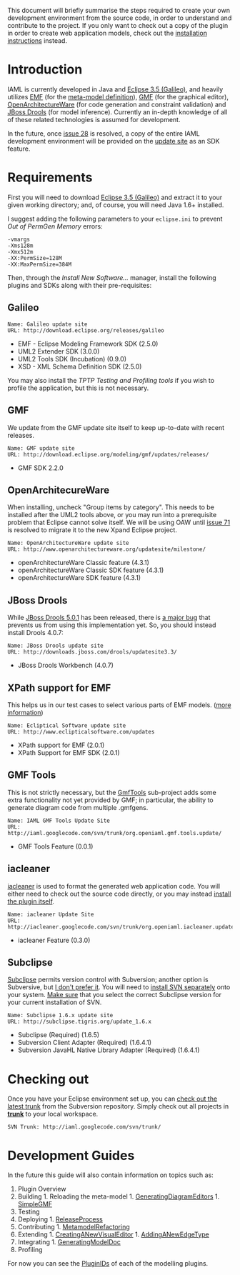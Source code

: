 This document will briefly summarise the steps required to create your own development environment from the source code, in order to understand and contribute to the project. If you only want to check out a copy of the plugin in order to create web application models, check out the [installation instructions](Installation.md) instead.



# Introduction #
IAML is currently developed in Java and [Eclipse 3.5 (Galileo)](http://www.eclipse.org/galileo/), and heavily utilizes [EMF](http://www.eclipse.org/emf/) (for the [meta-model definition](Model0_4.md)), [GMF](http://www.eclipse.org/modeling/gmf/) (for the graphical editor), [OpenArchitectureWare](http://www.eclipse.org/gmt/oaw/download/) (for code generation and constraint validation) and [JBoss Drools](http://www.jboss.org/drools/) (for model inference). Currently an in-depth knowledge of all of these related technologies is assumed for development.

In the future, once [issue 28](http://code.google.com/p/iaml/issues/detail?id=28) is resolved, a copy of the entire IAML development environment will be provided on the [update site](Installation.md) as an SDK feature.

# Requirements #

First you will need to download [Eclipse 3.5 (Galileo)](http://www.eclipse.org/galileo/) and extract it to your given working directory; and, of course, you will need Java 1.6+ installed.

I suggest adding the following parameters to your `eclipse.ini` to prevent _Out of PermGen Memory_ errors:

```
-vmargs
-Xms128m
-Xmx512m
-XX:PermSize=128M
-XX:MaxPermSize=384M
```

Then, through the _Install New Software..._ manager, install the following plugins and SDKs along with their pre-requisites:

## Galileo ##

```
Name: Galileo update site
URL: http://download.eclipse.org/releases/galileo
```

  * EMF - Eclipse Modeling Framework SDK (2.5.0)
  * UML2 Extender SDK (3.0.0)
  * UML2 Tools SDK (Incubation) (0.9.0)
  * XSD - XML Schema Definition SDK (2.5.0)

You may also install the _TPTP Testing and Profiling tools_ if you wish to profile the application, but this is not necessary.

## GMF ##

We update from the GMF update site itself to keep up-to-date with recent releases.

```
Name: GMF update site
URL: http://download.eclipse.org/modeling/gmf/updates/releases/
```

  * GMF SDK 2.2.0

## OpenArchitecureWare ##

When installing, uncheck "Group items by category". This needs to be installed after the UML2 tools above, or you may run into a prerequisite problem that Eclipse cannot solve itself. We will be using OAW until [issue 71](http://code.google.com/p/iaml/issues/detail?id=71) is resolved to migrate it to the new Xpand Eclipse project.

```
Name: OpenArchitectureWare update site 
URL: http://www.openarchitectureware.org/updatesite/milestone/
```

  * openArchitectureWare Classic feature (4.3.1)
  * openArchitectureWare Classic SDK feature (4.3.1)
  * openArchitectureWare SDK feature (4.3.1)

## JBoss Drools ##

While [JBoss Drools 5.0.1](http://downloads.jboss.com/drools/updatesite3.4/) has been released, there is [a major bug](https://jira.jboss.org/jira/browse/JBRULES-2218) that prevents us from using this implementation yet. So, you should instead install Drools 4.0.7:

```
Name: JBoss Drools update site 
URL: http://downloads.jboss.com/drools/updatesite3.3/
```

  * JBoss Drools Workbench (4.0.7)

## XPath support for EMF ##

This helps us in our test cases to select various parts of EMF models. ([more information](http://www.eclipticalsoftware.com/emf/xpath/))

```
Name: Ecliptical Software update site
URL: http://www.eclipticalsoftware.com/updates
```

  * XPath support for EMF (2.0.1)
  * XPath Support for EMF SDK (2.0.1)

## GMF Tools ##

This is not strictly necessary, but the [GmfTools](GmfTools.md) sub-project adds some extra functionality not yet provided by GMF; in particular, the ability to generate diagram code from multiple .gmfgens.

```
Name: IAML GMF Tools Update Site
URL: http://iaml.googlecode.com/svn/trunk/org.openiaml.gmf.tools.update/
```

  * GMF Tools Feature (0.0.1)

## iacleaner ##

[iacleaner](http://code.google.com/p/iacleaner/) is used to format the generated web application code. You will either need to check out the source code directly, or you may instead [install the plugin itself](http://code.google.com/p/iacleaner/wiki/Installation).

```
Name: iacleaner Update Site
URL: http://iacleaner.googlecode.com/svn/trunk/org.openiaml.iacleaner.update/
```

  * iacleaner Feature (0.3.0)

## Subclipse ##

[Subclipse](http://subclipse.tigris.org) permits version control with Subversion; another option is Subversive, but [I don't prefer it](http://journals.jevon.org/users/jevon-phd/entry/19739). You will need to [install SVN separately](http://subversion.tigris.org/servlets/ProjectDocumentList?folderID=8100) onto your system. [Make sure](http://journals.jevon.org/users/jevon-phd/entry/19513) that you select the correct Subclipse version for your current installation of SVN.

```
Name: Subclipse 1.6.x update site
URL: http://subclipse.tigris.org/update_1.6.x
```

  * Subclipse (Required) (1.6.5)
  * Subversion Client Adapter (Required) (1.6.4.1)
  * Subversion JavaHL Native Library Adapter (Required) (1.6.4.1)

# Checking out #

Once you have your Eclipse environment set up, you can [check out the latest trunk](http://code.google.com/p/iaml/source/checkout) from the Subversion repository. Simply check out all projects in **[trunk](http://iaml.googlecode.com/svn/trunk/)** to your local workspace.

```
SVN Trunk: http://iaml.googlecode.com/svn/trunk/
```

# Development Guides #

In the future this guide will also contain information on topics such as:

  1. Plugin Overview
  1. Building
    1. Reloading the meta-model
    1. [GeneratingDiagramEditors](GeneratingDiagramEditors.md)
    1. [SimpleGMF](SimpleGMF.md)
  1. Testing
  1. Deploying
    1. [ReleaseProcess](ReleaseProcess.md)
  1. Contributing
    1. [MetamodelRefactoring](MetamodelRefactoring.md)
  1. Extending
    1. [CreatingANewVisualEditor](CreatingANewVisualEditor.md)
    1. [AddingANewEdgeType](AddingANewEdgeType.md)
  1. Integrating
    1. [GeneratingModelDoc](GeneratingModelDoc.md)
  1. Profiling

For now you can see the [PluginIDs](PluginIDs.md) of each of the modelling plugins.